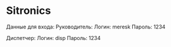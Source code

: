 # Sitronics

Данные для входа:
Руководитель: 
Логин: meresk
Пароль: 1234

Диспетчер: 
Логин: disp
Пароль: 1234
